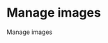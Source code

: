 <!--
  layout: documentation-with-menu
  title: Manage images
  -->

Manage images
=============

Manage images